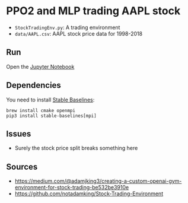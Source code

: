# PPO2 and MLP trading AAPL stock

- `StockTradingEnv.py`: A trading environment
- `data/AAPL.csv`: AAPL stock price data for 1998-2018

## Run

Open the [Jupyter Notebook](run.ipynb)

## Dependencies

You need to install [Stable Baselines](https://stable-baselines.readthedocs.io/en/master/guide/install.html
):

```
brew install cmake openmpi
pip3 install stable-baselines[mpi]
```

## Issues

- Surely the stock price split breaks something here

## Sources

- https://medium.com/@adamjking3/creating-a-custom-openai-gym-environment-for-stock-trading-be532be3910e
- https://github.com/notadamking/Stock-Trading-Environment

